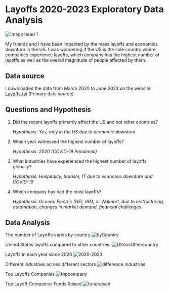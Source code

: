 # Layoffs 2020-2023 Exploratory Data Analysis

![image head 1](https://github.com/songcangnguyen/Layoffs_Analysis/assets/109171837/1de1e64c-5391-4dc8-956c-2fe2464fc56c)


My friends and I have been impacted by the mass layoffs and economics downturn in the US. I was wondering if the US is the sole country where companies experience layoffs, which company has the highest number of layoffs as well as the overall magnitude of people affected by them.

## Data source
I downloaded the data from March 2020 to June 2023 on the website [Layoffs.fyi](https://layoffs.fyi/) (Primary data source)

## Questions and Hypothesis
1. Did the recent layoffs primarily affect the US and not other countries?

   *Hypothesis: Yes, only in the US due to economic downturn.*

2. Which year witnessed the highest number of layoffs?

   *Hypothesis: 2020 (COVID-19 Pandemic)*

3. What industries have experienced the highest number of layoffs globally?

   *Hypothesis: Hospitality, tourism, IT due to economic downturn and COVID-19*

4. Which company has had the most layoffs?

   *Hypothesis: General Electric (GE), IBM, or Walmart, due to restructuring, automation, changes in market demand, financial challenges*

## Data Analysis
The number of Layoffs varies by country
![byCountry](https://github.com/songcangnguyen/Layoffs_Analysis/assets/109171837/c119e262-5783-40e0-81b8-1cd63e19123f)

United States layoffs compared to other countries.
![USAvsOthercountry](https://github.com/songcangnguyen/Layoffs_Analysis/assets/109171837/301c272c-ffd4-4927-b247-258caf7285ed)

Layoffs in each year since 2020
![2020-2023](https://github.com/songcangnguyen/Layoffs_Analysis/assets/109171837/a4d7cb7f-c6a2-4be5-80f6-a03cd1b52c6f)

Different industries across different sectors
![difference industries](https://github.com/songcangnguyen/Layoffs_Analysis/assets/109171837/23f410aa-aa98-47f8-a48f-bdbde7ff4102)

Top Layoffs Companies
![topcompany](https://github.com/songcangnguyen/Layoffs_Analysis/assets/109171837/7d31cd90-50f8-442c-90a3-09570dbc30b7)

Top Layoff Companies Funds Raised
![fundraised](https://github.com/songcangnguyen/Layoffs_Analysis/assets/109171837/e37bd07f-55e5-4e35-b566-387ca477604b)

